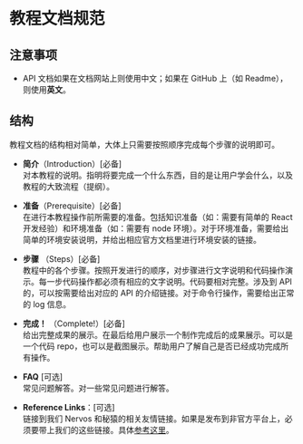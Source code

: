 # 教程文档规范

## 注意事项
* API 文档如果在文档网站上则使用中文；如果在 GitHub 上（如 Readme），则使用**英文**。

## 结构
教程文档的结构相对简单，大体上只需要按照顺序完成每个步骤的说明即可。

- **简介**（Introduction）[必备]   
对本教程的说明。指明将要完成一个什么东西，目的是让用户学会什么，以及教程的大致流程（提纲）。

- **准备**（Prerequisite）[必备]   
在进行本教程操作前所需要的准备。包括知识准备（如：需要有简单的 React 开发经验）和环境准备（如：需要有 node 环境）。对于环境准备，需要给出简单的环境安装说明，并给出相应官方文档里进行环境安装的链接。

- **步骤** （Steps）[必备]  
教程中的各个步骤。按照开发进行的顺序，对步骤进行文字说明和代码操作演示。每一步代码操作都必须有相应的文字说明。代码要相对完整。涉及到 API 的，可以按需要给出对应的 API 的介绍链接。对于命令行操作，需要给出正常的 log 信息。

- **完成！** （Complete!）[必备]  
给出完整成果的展示。在最后给用户展示一个制作完成后的成果展示。可以是一个代码 repo，也可以是截图展示。帮助用户了解自己是否已经成功完成所有操作。

- **FAQ** [可选]  
常见问题解答。对一些常见问题进行解答。

- **Reference Links**：[可选]  
链接到我们 Nervos 和秘猿的相关友情链接。如果是发布到非官方平台上，必须要带上我们的这些链接。具体[参考这里](structure.md)。

